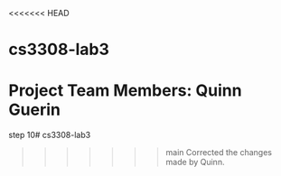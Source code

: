 <<<<<<< HEAD
# cs3308-lab3
Project Team Members:
Quinn Guerin
=======
step 10# cs3308-lab3
>>>>>>> main
Corrected the changes made by Quinn.

